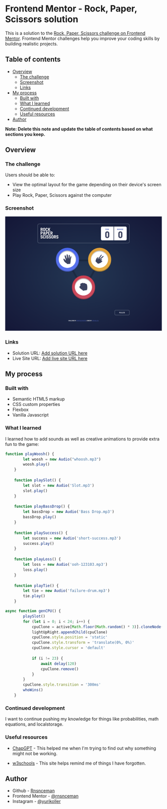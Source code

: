 # Frontend Mentor - Rock, Paper, Scissors solution

This is a solution to the [Rock, Paper, Scissors challenge on Frontend Mentor](https://www.frontendmentor.io/challenges/rock-paper-scissors-game-pTgwgvgH). Frontend Mentor challenges help you improve your coding skills by building realistic projects. 

## Table of contents

- [Overview](#overview)
  - [The challenge](#the-challenge)
  - [Screenshot](#screenshot)
  - [Links](#links)
- [My process](#my-process)
  - [Built with](#built-with)
  - [What I learned](#what-i-learned)
  - [Continued development](#continued-development)
  - [Useful resources](#useful-resources)
- [Author](#author)

**Note: Delete this note and update the table of contents based on what sections you keep.**

## Overview

### The challenge

Users should be able to:

- View the optimal layout for the game depending on their device's screen size
- Play Rock, Paper, Scissors against the computer

### Screenshot

![](./RockPaperScissorsScreenshot.png)

### Links

- Solution URL: [Add solution URL here](https://your-solution-url.com)
- Live Site URL: [Add live site URL here](https://your-live-site-url.com)

## My process

### Built with

- Semantic HTML5 markup
- CSS custom properties
- Flexbox
- Vanilla Javascript

### What I learned

I learned how to add sounds as well as creative animations to provide extra fun to the game:

```js
function playWoosh() {
        let woosh = new Audio("whoosh.mp3")
        woosh.play()
    }

    function playSlot() {
        let slot = new Audio('Slot.mp3')
        slot.play()
    }

    function playBassDrop() {
        let bassDrop = new Audio('Bass Drop.mp3')
        bassDrop.play()
    }

    function playSuccess() {
        let success = new Audio('short-success.mp3')
        success.play()
    }

    function playLoss() {
        let loss = new Audio('ooh-123103.mp3')
        loss.play()
    }

    function playTie() {
        let tie = new Audio('failure-drum.mp3')
        tie.play()
    }
```

```js 
async function genCPU() {
        playSlot()
        for (let i = 0; i < 24; i++) {
            cpuClone = active[Math.floor(Math.random() * 3)].cloneNode(true)
            lightUpRight.appendChild(cpuClone)
            cpuClone.style.position = 'static'
            cpuClone.style.transform = 'translate(0%, 0%)'
            cpuClone.style.cursor = 'default'

            if (i != 23) {
                await delay(120)
                cpuClone.remove()
            }
        }
        cpuClone.style.transition = '300ms'
        whoWins()
    }
```

### Continued development

I want to continue pushing my knowledge for things like probabilities, math equations, and localstorage.

### Useful resources

- [ChapGPT](https://www.chatgpt.com) - This helped me when I'm trying to find out why something might not be working.

- [w3schools](https://www.w3schools.com) - This site helps remind me of things I have forgotten.

## Author

- Github - [Rnsnceman](https://www.github.com/rnsnceman)
- Frontend Mentor - [@rnsnceman](https://www.frontendmentor.io/profile/rnsnceman)
- Instagram - [@yurikoller](https://www.instagram.com/yurikoller)
